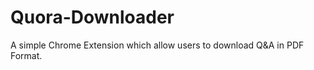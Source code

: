Quora-Downloader
================

A simple Chrome Extension which allow users to download Q&A in PDF Format.
